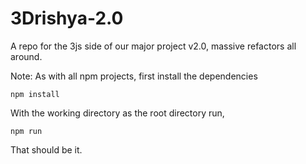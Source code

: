 # 3Drishya-2.0
A repo for the 3js side of our major project v2.0,  massive refactors all around.

Note: As with all npm projects, first install the dependencies
```
npm install
```

With the working directory as the root directory run,
```
npm run
```

That should be it.
